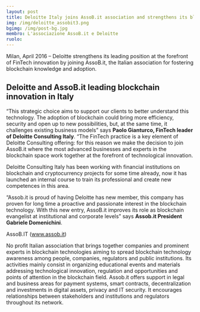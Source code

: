 ```yaml
---
layout: post
title: Deloitte Italy joins AssoB.it association and strengthens its blockchain practice
img: /img/deloitte_assobit3.png
bgimg: /img/post-bg.jpg
membro: L'associazione AssoB.it e Deloitte
ruolo:
---
```

[//]: # "Scrivere qui  sotto un summary del post"
Milan, April 2016 – Deloitte strengthens its leading position at the
forefront of FinTech innovation by joining AssoB.it, the Italian association
for fostering blockchain knowledge and adoption.
<!-- more -->


## Deloitte and AssoB.it leading blockchain innovation in Italy

“This strategic choice aims to support our clients to better understand
this technology. The adoption of blockchain could bring more efficiency,
security and open up to new possibilities, but, at the same time, it
challenges existing business models” says **Paolo Gianturco, FinTech
leader of Deloitte Consulting Italy**. “The FinTech practice is a key
element of Deloitte Consulting offering:  for this reason we make the
decision to join AssoB.it where the most advanced businesses and experts
in the blockchain space work together at the forefront of technological
innovation.

Deloitte Consulting Italy has been working with financial institutions
on blockchain and cryptocurrency projects for some time already, now
it has launched an internal course to train its professional and
create new competences in this area.

“Assob.it is proud of having Deloitte has new member, this company has
proven for long time a proactive and passionate interest in the
blockchain technology. With this new entry, AssoB.it improves its
role as blockchain evangelist at institutional and corporate levels”
says **Assob.it President Gabriele Domenichini**.

AssoB.IT (www.assob.it)

No profit Italian association that brings together companies and prominent
experts in blockchain technologies aiming to spread blockchain technology
awareness among people, companies, regulators and public institutions.
Its activities mainly consist in organizing educational events and materials
addressing technological innovation, regulation and opportunities and points
of attention in the blockchain field. Assob.it offers support in legal and
business areas for payment systems, smart contracts, decentralization and
investments in digital assets, privacy and IT security. It encourages
relationships between stakeholders and institutions and regulators
throughout its network.
